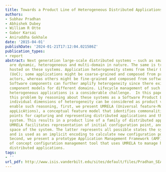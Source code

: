 ```yaml
---
title: Towards a Product Line of Heterogeneous Distributed Applications
authors:
- Subhav Pradhan
- Abhishek Dubey
- William R Otte
- Gabor Karsai
- Aniruddha Gokhale
date: '2015-04-01'
publishDate: '2024-01-21T17:12:04.021586Z'
publication_types:
- report
abstract: Next generation large-scale distributed systems – such as smart cities –
  are dynamic, heterogeneous and multi-domain in nature. The same is true for applications
  hosted on these systems. Application heterogeneity stems from their Unit of Composition
  (UoC); some applications might be coarse-grained and composed from processes or
  actors, whereas others might be fine-grained and composed from software components.
  Software components can further amplify heterogeneity since there exists different
  component models for different domains. Lifecycle management of such distributed,
  heterogeneous applications is a considerable challenge.  In this paper, we solve
  this problem by reasoning about these systems as a Software Product Line (SPL) where
  individual dimensions of heterogeneity can be considered as product variants. To
  enable such reasoning, first, we present UMRELA (Universal feature-Model for distRibutEd
  appLicAtions), a conceptual feature model that identifies commonalities and variability
  points for capturing and representing distributed applications and their target
  system. This results in a product line of a family of distributed applications.
  UMRELA facilitates representation of initial configuration point, and the configuration
  space of the system. The latter represents all possible states the system can reach
  and is used as an implicit encoding to calculate new configuration points at runtime.
  Second, we present a prototype Application Management Framework (AMF) as a proof
  of concept configuration management tool that uses UMRELA to manage heterogeneous
  distributed applications.
tags:
- ''
url_pdf: http://www.isis.vanderbilt.edu/sites/default/files/Pradhan_SEAMS_TechReport.pdf
---
```


